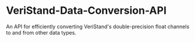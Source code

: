 # VeriStand-Data-Conversion-API
An API for efficiently converting VeriStand's double-precision float channels to and from other data types.
